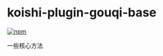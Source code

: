 # koishi-plugin-gouqi-base

[![npm](https://img.shields.io/npm/v/koishi-plugin-gouqi-base?style=flat-square)](https://www.npmjs.com/package/koishi-plugin-gouqi-base)

一些核心方法
